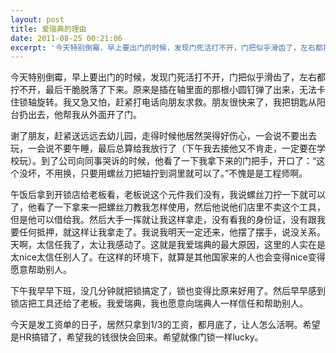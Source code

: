 ```yaml
---
layout: post
title: 爱瑞典的理由
date: 2011-08-25 00:21:06
excerpt: '今天特别倒霉，早上要出门的时候，发现门死活打不开，门把似乎滑齿了，左右都拧不开，最后干脆脱落了下来。原来是插在轴里面的那根小圆钉弹了出来，无法卡住锁轴旋转。我又急又怕，赶紧打电话向朋友求救。朋友很快来'
---
```




今天特别倒霉，早上要出门的时候，发现门死活打不开，门把似乎滑齿了，左右都拧不开，最后干脆脱落了下来。原来是插在轴里面的那根小圆钉弹了出来，无法卡住锁轴旋转。我又急又怕，赶紧打电话向朋友求救。朋友很快来了，我把钥匙从阳台扔出去，他帮我从外面开了门。

谢了朋友，赶紧送远远去幼儿园，走得时候他居然哭得好伤心，一会说不要出去玩，一会说不要午睡，最后总算给我放行了（下午我去接他又不肯走，一定要在学校玩）。到了公司向同事哭诉的时候，他看了一下我拿下来的门把手，开口了：“这个没坏，不用换，只要用螺丝刀把轴拧到洞里就可以了。”不愧是是工程师啊。

午饭后拿到开锁店给老板看，老板说这个元件我们没有，我说螺丝刀拧一下就可以了，他看了一下拿来一把螺丝刀教我怎样使用，然后他说他们店里不卖这个工具，但是他可以借给我。然后大手一挥就让我这样拿走，没有看我的身份证，没有跟我要任何抵押，就这样让我拿走了。我说我明天一定还来，他摆了摆手，说没关系。天啊，太信任我了，太让我感动了。这就是我爱瑞典的最大原因，这里的人实在是太nice太信任别人了。在这样的环境下，就算是其他国家来的人也会变得nice变得愿意帮助别人。


下午我早早下班，没几分钟就把锁搞定了，锁也变得比原来好用了。然后早早感到锁店把工具还给了老板。我爱瑞典，我也愿意向瑞典人一样信任和帮助别人。


今天是发工资单的日子，居然只拿到1/3的工资，都月底了，让人怎么活啊。希望是HR搞错了，希望我的钱很快会回来。希望就像门锁一样lucky。


